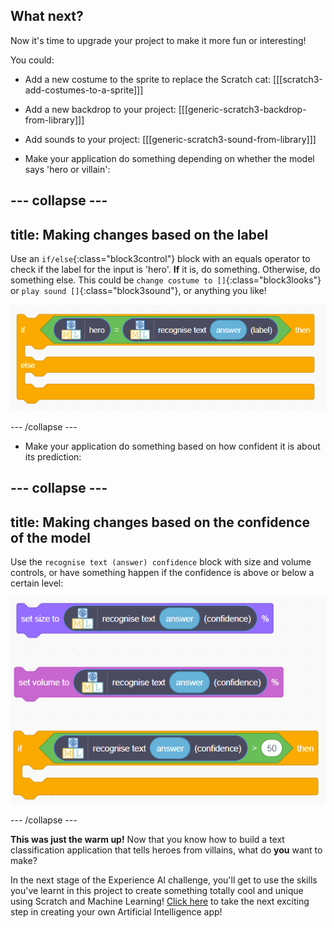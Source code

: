 ## What next?

Now it's time to upgrade your project to make it more fun or interesting!

You could:
+ Add a new costume to the sprite to replace the Scratch cat:
[[[scratch3-add-costumes-to-a-sprite]]] 

+ Add a new backdrop to your project:
[[[generic-scratch3-backdrop-from-library]]]

+ Add sounds to your project:
[[[generic-scratch3-sound-from-library]]]

+ Make your application do something depending on whether the model says 'hero or villain':

--- collapse ---
---
title: Making changes based on the label
---

Use an `if/else`{:class="block3control"} block with an equals operator to check if the label for the input is 'hero'. **If** it is, do something. Otherwise, do something else. This could be `change costume to []`{:class="block3looks"} or `play sound []`{:class="block3sound"}, or anything you like!

![Image showing a yellow if/else block with a green equals operator block inside it. Inside that is a block which determines which label the model has selected based on input.](images/label_if.png)

--- /collapse ---

+ Make your application do something based on how confident it is about its prediction:

--- collapse ---
---
title: Making changes based on the confidence of the model
---

Use the `recognise text (answer) confidence` block with size and volume controls, or have something happen if the confidence is above or below a certain level:

![A list of blocks. A set volume block, a set size block and an if block, all have a block which determines the confidence of the model inserted into their variable ports.](images/confidence_if.png)

--- /collapse ---

**This was just the warm up!** Now that you know how to build a text classification application that tells heroes from villains, what do **you** want to make? 

In the next stage of the Experience AI challenge, you'll get to use the skills you've learnt in this project to create something totally cool and unique using Scratch and Machine Learning! [Click here](rpf.io/xaichallenge) to take the next exciting step in creating your own Artificial Intelligence app!